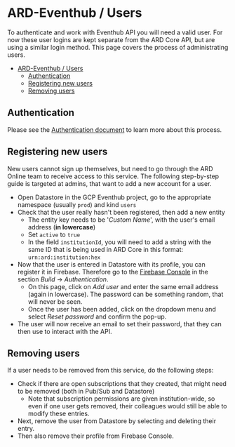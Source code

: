 # ARD-Eventhub / Users

To authenticate and work with Eventhub API you will need a valid user. For now these user logins are kept separate from the ARD Core API, but are using a similar login method. This page covers the process of administrating users.  

- [ARD-Eventhub / Users](#ard-eventhub--users)
  - [Authentication](#authentication)
  - [Registering new users](#registering-new-users)
  - [Removing users](#removing-users)

## Authentication

Please see the [Authentication document](AUTHENTICATION.md) to learn more about this process.

## Registering new users

New users cannot sign up themselves, but need to go through the ARD Online team to receive access to this service. The following step-by-step guide is targeted at admins, that want to add a new account for a user.  

- Open Datastore in the GCP Eventhub project, go to the appropriate namespace (usually `prod`) and kind `users`
- Check that the user really hasn't been registered, then add a new entity
  - The entity key needs to be '_Custom Name_', with the user's email address (**in lowercase**)
  - Set `active` to `true`
  - In the field `institutionId`, you will need to add a string with the same ID that is being used in ARD Core in this format: `urn:ard:institution:hex`  
- Now that the user is entered in Datastore with its profile, you can register it in Firebase. Therefore go to the [Firebase Console](https://console.firebase.google.com/) in the section _Build_ -> _Authentication_.  
  - On this page, click on _Add user_ and enter the same email address (again in lowercase). The password can be something random, that will never be seen.
  - Once the user has been added, click on the dropdown menu and select _Reset password_ and confirm the pop-up.
- The user will now receive an email to set their password, that they can then use to interact with the API.  

## Removing users

If a user needs to be removed from this service, do the following steps:

- Check if there are open subscriptions that they created, that might need to be removed (both in Pub/Sub and Datastore)
  - Note that subscription permissions are given institution-wide, so even if one user gets removed, their colleagues would still be able to modify these entries.
- Next, remove the user from Datastore by selecting and deleting their entry.
- Then also remove their profile from Firebase Console.
